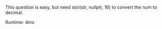 This question is easy, but need stoi(str, nullptr, 16) to convert the num to decimal.

Runtime: 4ms
